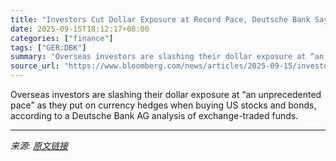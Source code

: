 ```yaml
---
title: "Investors Cut Dollar Exposure at Record Pace, Deutsche Bank Says"
date: 2025-09-15T18:12:17+08:00
categories: ["finance"]
tags: ["GER:DBK"]
summary: "Overseas investors are slashing their dollar exposure at “an unprecedented pace” as they put on currency hedges when buying US stocks and bonds, according to a Deutsche Bank AG analysis of exchange-tr"
source_url: "https://www.bloomberg.com/news/articles/2025-09-15/investors-cut-dollar-exposure-at-record-pace-deutsche-bank-says"
---
```


Overseas investors are slashing their dollar exposure at “an unprecedented pace” as they put on currency hedges when buying US stocks and bonds, according to a Deutsche Bank AG analysis of exchange-traded funds.

---

*来源: [原文链接](https://www.bloomberg.com/news/articles/2025-09-15/investors-cut-dollar-exposure-at-record-pace-deutsche-bank-says)*
